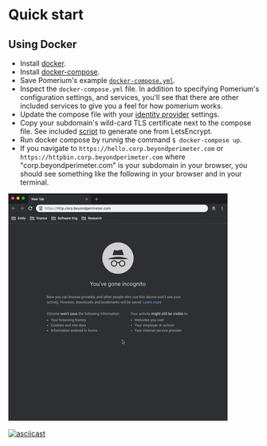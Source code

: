 # Quick start


## Using Docker

* Install [docker](https://docs.docker.com/install/).
* Install [docker-compose](https://docs.docker.com/compose/install/).
* Save Pomerium's example [`docker-compose.yml`]().
* Inspect the `docker-compose.yml` file. In addition to specifying Pomerium's configuration settings, and services, you'll see that there are other included services to give you a feel for how pomerium works. 
* Update the compose file with your [identity provider] settings. 
* Copy your subdomain's wild-card TLS certificate next to the compose file. See included [script] to generate one from LetsEncrypt.
* Run docker compose by runnig the command `$ docker-compose up`. 
* If you navigate to `https://hello.corp.beyondperimeter.com` or `https://httpbin.corp.beyondperimeter.com` where "corp.beyondperimeter.com" is your subdomain in your browser, you should see something like the following in your browser and in your terminal. 

![Getting started](./get-started.gif)

[![asciicast](https://asciinema.org/a/tfbSWkUZgMRxHAQDqmcjjNwUg.svg)](https://asciinema.org/a/tfbSWkUZgMRxHAQDqmcjjNwUg)

[download]: https://github.com/pomerium/pomerium/releases
[kms]: https://en.wikipedia.org/wiki/Key_management
[certbot]: https://certbot.eff.org/docs/install.html
[script]: https://github.com/pomerium/pomerium/blob/master/scripts/generate_wildcard_cert.sh
[source]: https://github.com/pomerium/pomerium#start-developing
[identity provider]: ./identity-providers.md